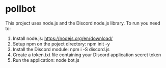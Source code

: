 # pollbot

This project uses node.js and the Discord node.js library. To run you need to:

1. Install node.js: https://nodejs.org/en/download/
2. Setup npm on the poject directory: npm init -y
3. Install the Discord module: npm i -S discord.js
4. Create a token.txt file containing your Discord application secret token
5. Run the application: node bot.js
